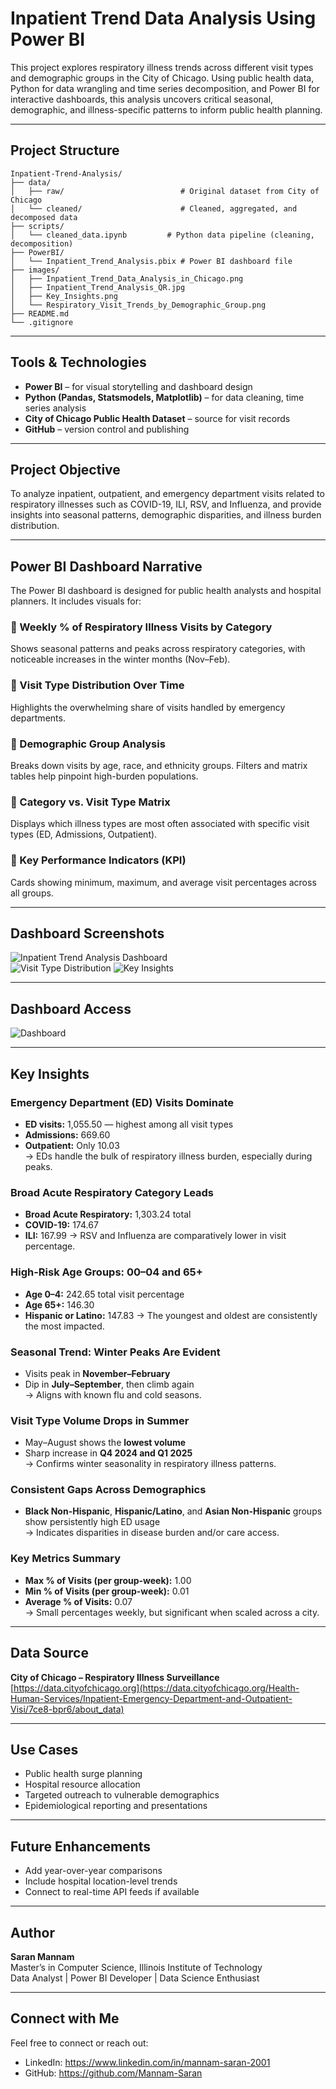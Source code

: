 # Inpatient Trend Data Analysis Using Power BI

This project explores respiratory illness trends across different visit types and demographic groups in the City of Chicago. Using public health data, Python for data wrangling and time series decomposition, and Power BI for interactive dashboards, this analysis uncovers critical seasonal, demographic, and illness-specific patterns to inform public health planning.

---

## Project Structure

```
Inpatient-Trend-Analysis/
├── data/
│   ├── raw/                          # Original dataset from City of Chicago
│   └── cleaned/                      # Cleaned, aggregated, and decomposed data
├── scripts/
│   └── cleaned_data.ipynb         # Python data pipeline (cleaning, decomposition)
├── PowerBI/
│   └── Inpatient_Trend_Analysis.pbix # Power BI dashboard file
├── images/
│   ├── Inpatient_Trend_Data_Analysis_in_Chicago.png
│   ├── Inpatient_Trend_Analysis_QR.jpg
│   ├── Key_Insights.png
│   └── Respiratory_Visit_Trends_by_Demographic_Group.png
├── README.md
└── .gitignore
```

---

## Tools & Technologies

- **Power BI** – for visual storytelling and dashboard design  
- **Python (Pandas, Statsmodels, Matplotlib)** – for data cleaning, time series analysis  
- **City of Chicago Public Health Dataset** – source for visit records  
- **GitHub** – version control and publishing

---

## Project Objective

To analyze inpatient, outpatient, and emergency department visits related to respiratory illnesses such as COVID-19, ILI, RSV, and Influenza, and provide insights into seasonal patterns, demographic disparities, and illness burden distribution.

---

## Power BI Dashboard Narrative

The Power BI dashboard is designed for public health analysts and hospital planners. It includes visuals for:

### 🔹 Weekly % of Respiratory Illness Visits by Category
Shows seasonal patterns and peaks across respiratory categories, with noticeable increases in the winter months (Nov–Feb).

### 🔹 Visit Type Distribution Over Time
Highlights the overwhelming share of visits handled by emergency departments.

### 🔹 Demographic Group Analysis
Breaks down visits by age, race, and ethnicity groups. Filters and matrix tables help pinpoint high-burden populations.

### 🔹 Category vs. Visit Type Matrix
Displays which illness types are most often associated with specific visit types (ED, Admissions, Outpatient).

### 🔹 Key Performance Indicators (KPI)
Cards showing minimum, maximum, and average visit percentages across all groups.

---

## Dashboard Screenshots

![Inpatient Trend Analysis Dashboard](images/Inpatient_Trend_Data_Analysis_in_Chicago.png)    
![Visit Type Distribution](images/Respiratory_Visit_Trends_by_Demographic_Group.png)
![Key Insights](images/Key_Insights.png)

---

## Dashboard Access

![Dashboard](images/Inpatient_Trend_Analysis_QR.png)

---

## Key Insights

### Emergency Department (ED) Visits Dominate
- **ED visits:** 1,055.50 — highest among all visit types  
- **Admissions:** 669.60  
- **Outpatient:** Only 10.03  
→ EDs handle the bulk of respiratory illness burden, especially during peaks.

### Broad Acute Respiratory Category Leads
- **Broad Acute Respiratory:** 1,303.24 total
- **COVID-19:** 174.67
- **ILI:** 167.99
→ RSV and Influenza are comparatively lower in visit percentage.

### High-Risk Age Groups: 00–04 and 65+
- **Age 0–4:** 242.65 total visit percentage
- **Age 65+:** 146.30
- **Hispanic or Latino:** 147.83
→ The youngest and oldest are consistently the most impacted.

### Seasonal Trend: Winter Peaks Are Evident
- Visits peak in **November–February**
- Dip in **July–September**, then climb again  
→ Aligns with known flu and cold seasons.

### Visit Type Volume Drops in Summer
- May–August shows the **lowest volume**
- Sharp increase in **Q4 2024 and Q1 2025**  
→ Confirms winter seasonality in respiratory illness patterns.

### Consistent Gaps Across Demographics
- **Black Non-Hispanic**, **Hispanic/Latino**, and **Asian Non-Hispanic** groups show persistently high ED usage  
→ Indicates disparities in disease burden and/or care access.

### Key Metrics Summary
- **Max % of Visits (per group-week):** 1.00  
- **Min % of Visits (per group-week):** 0.01  
- **Average % of Visits:** 0.07  
→ Small percentages weekly, but significant when scaled across a city.

---

## Data Source

**City of Chicago – Respiratory Illness Surveillance**  
[https://data.cityofchicago.org](https://data.cityofchicago.org/Health-Human-Services/Inpatient-Emergency-Department-and-Outpatient-Visi/7ce8-bpr6/about_data)

---

## Use Cases

- Public health surge planning
- Hospital resource allocation
- Targeted outreach to vulnerable demographics
- Epidemiological reporting and presentations

---

## Future Enhancements

- Add year-over-year comparisons
- Include hospital location-level trends
- Connect to real-time API feeds if available

---

## Author

**Saran Mannam**  
Master’s in Computer Science, Illinois Institute of Technology  
Data Analyst | Power BI Developer | Data Science Enthusiast

---

## Connect with Me

Feel free to connect or reach out:

- LinkedIn: https://www.linkedin.com/in/mannam-saran-2001
- GitHub: https://github.com/Mannam-Saran
